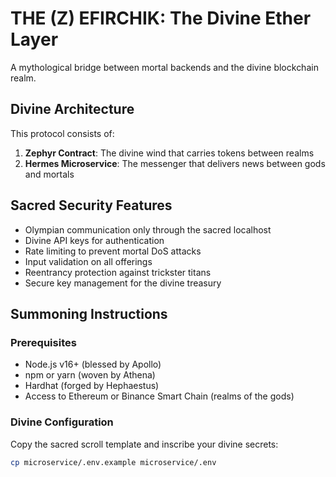 # THE (Z) EFIRCHIK: The Divine Ether Layer

A mythological bridge between mortal backends and the divine blockchain realm.

## Divine Architecture

This protocol consists of:

1. **Zephyr Contract**: The divine wind that carries tokens between realms
2. **Hermes Microservice**: The messenger that delivers news between gods and mortals

## Sacred Security Features

- Olympian communication only through the sacred localhost
- Divine API keys for authentication
- Rate limiting to prevent mortal DoS attacks
- Input validation on all offerings
- Reentrancy protection against trickster titans
- Secure key management for the divine treasury

## Summoning Instructions

### Prerequisites

- Node.js v16+ (blessed by Apollo)
- npm or yarn (woven by Athena)
- Hardhat (forged by Hephaestus)
- Access to Ethereum or Binance Smart Chain (realms of the gods)

### Divine Configuration

Copy the sacred scroll template and inscribe your divine secrets:

```bash
cp microservice/.env.example microservice/.env
